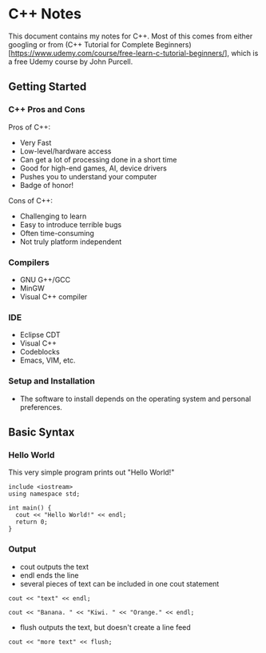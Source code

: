 # C++ Notes

This document contains my notes for C++. 
Most of this comes from either googling or from (C++ Tutorial for Complete Beginners)[https://www.udemy.com/course/free-learn-c-tutorial-beginners/], which is a free Udemy course by John Purcell.

## Getting Started

### C++ Pros and Cons

Pros of C++:

- Very Fast
- Low-level/hardware access
- Can get a lot of processing done in a short time
- Good for high-end games, AI, device drivers
- Pushes you to understand your computer
- Badge of honor!

Cons of C++:

- Challenging to learn
- Easy to introduce terrible bugs
- Often time-consuming
- Not truly platform independent

### Compilers

- GNU G++/GCC
- MinGW
- Visual C++ compiler

### IDE

- Eclipse CDT
- Visual C++
- Codeblocks
- Emacs, VIM, etc.

### Setup and Installation

- The software to install depends on the operating system and personal preferences.

## Basic Syntax

### Hello World

This very simple program prints out "Hello World!"

```
include <iostream>
using namespace std;

int main() {
  cout << "Hello World!" << endl;
  return 0;
}
```

### Output

- cout outputs the text
- endl ends the line
- several pieces of text can be included in one cout statement

```
cout << "text" << endl;

cout << "Banana. " << "Kiwi. " << "Orange." << endl;
```

- flush outputs the text, but doesn't create a line feed

```
cout << "more text" << flush;
```
